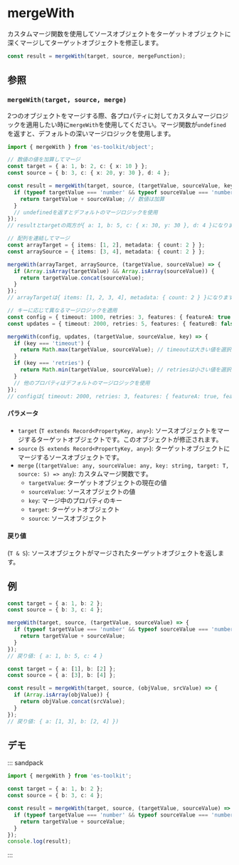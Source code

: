 # mergeWith

カスタムマージ関数を使用してソースオブジェクトをターゲットオブジェクトに深くマージしてターゲットオブジェクトを修正します。

```typescript
const result = mergeWith(target, source, mergeFunction);
```

## 参照

### `mergeWith(target, source, merge)`

2つのオブジェクトをマージする際、各プロパティに対してカスタムマージロジックを適用したい時に`mergeWith`を使用してください。マージ関数が`undefined`を返すと、デフォルトの深いマージロジックを使用します。

```typescript
import { mergeWith } from 'es-toolkit/object';

// 数値の値を加算してマージ
const target = { a: 1, b: 2, c: { x: 10 } };
const source = { b: 3, c: { x: 20, y: 30 }, d: 4 };

const result = mergeWith(target, source, (targetValue, sourceValue, key) => {
  if (typeof targetValue === 'number' && typeof sourceValue === 'number') {
    return targetValue + sourceValue; // 数値は加算
  }
  // undefinedを返すとデフォルトのマージロジックを使用
});
// resultとtargetの両方が{ a: 1, b: 5, c: { x: 30, y: 30 }, d: 4 }になります

// 配列を連結してマージ
const arrayTarget = { items: [1, 2], metadata: { count: 2 } };
const arraySource = { items: [3, 4], metadata: { count: 2 } };

mergeWith(arrayTarget, arraySource, (targetValue, sourceValue) => {
  if (Array.isArray(targetValue) && Array.isArray(sourceValue)) {
    return targetValue.concat(sourceValue);
  }
});
// arrayTargetは{ items: [1, 2, 3, 4], metadata: { count: 2 } }になります

// キーに応じて異なるマージロジックを適用
const config = { timeout: 1000, retries: 3, features: { featureA: true } };
const updates = { timeout: 2000, retries: 5, features: { featureB: false } };

mergeWith(config, updates, (targetValue, sourceValue, key) => {
  if (key === 'timeout') {
    return Math.max(targetValue, sourceValue); // timeoutは大きい値を選択
  }
  if (key === 'retries') {
    return Math.min(targetValue, sourceValue); // retriesは小さい値を選択
  }
  // 他のプロパティはデフォルトのマージロジックを使用
});
// configは{ timeout: 2000, retries: 3, features: { featureA: true, featureB: false } }になります
```

#### パラメータ

- `target` (`T extends Record<PropertyKey, any>`): ソースオブジェクトをマージするターゲットオブジェクトです。このオブジェクトが修正されます。
- `source` (`S extends Record<PropertyKey, any>`): ターゲットオブジェクトにマージするソースオブジェクトです。
- `merge` (`(targetValue: any, sourceValue: any, key: string, target: T, source: S) => any`): カスタムマージ関数です。
  - `targetValue`: ターゲットオブジェクトの現在の値
  - `sourceValue`: ソースオブジェクトの値
  - `key`: マージ中のプロパティのキー
  - `target`: ターゲットオブジェクト
  - `source`: ソースオブジェクト

#### 戻り値

(`T & S`): ソースオブジェクトがマージされたターゲットオブジェクトを返します。

## 例

```typescript
const target = { a: 1, b: 2 };
const source = { b: 3, c: 4 };

mergeWith(target, source, (targetValue, sourceValue) => {
  if (typeof targetValue === 'number' && typeof sourceValue === 'number') {
    return targetValue + sourceValue;
  }
});
// 戻り値: { a: 1, b: 5, c: 4 }

const target = { a: [1], b: [2] };
const source = { a: [3], b: [4] };

const result = mergeWith(target, source, (objValue, srcValue) => {
  if (Array.isArray(objValue)) {
    return objValue.concat(srcValue);
  }
});
// 戻り値: { a: [1, 3], b: [2, 4] })
```

## デモ

::: sandpack

```ts index.ts
import { mergeWith } from 'es-toolkit';

const target = { a: 1, b: 2 };
const source = { b: 3, c: 4 };

const result = mergeWith(target, source, (targetValue, sourceValue) => {
  if (typeof targetValue === 'number' && typeof sourceValue === 'number') {
    return targetValue + sourceValue;
  }
});
console.log(result);
```

:::
